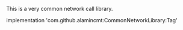 This is a very common network call library. 

implementation 'com.github.alamincmt:CommonNetworkLibrary:Tag'
